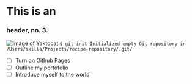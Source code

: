 # This is an <h3> header, no. 3.
![Image of Yaktocat](https://octodex.github.com/images/yaktocat.png)
```$ git init Initialized empty Git repository in /Users/skills/Projects/recipe-repository/.git/```  
- [ ] Turn on Github Pages
- [ ] Outline my portofolio  
- [ ] Introduce myself to the world

